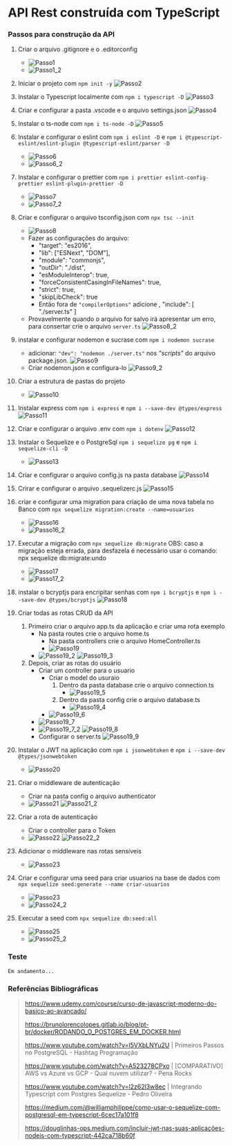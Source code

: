# API Rest construída com TypeScript
### Passos para construção da API

1.  Criar o arquivo .gitignore e o .editorconfig
    *   ![Passo1](https://user-images.githubusercontent.com/107328582/220712405-53fcd41c-0fed-45cc-a4e2-4db3b0ffe67f.png)
    *   ![Passo1_2](https://user-images.githubusercontent.com/107328582/220712455-c4db03b9-c93d-4a21-be7f-7c0d580daccc.png)


2.  Iniciar o projeto com `npm init -y`
    ![Passo2](https://user-images.githubusercontent.com/107328582/220712589-2559b6b0-78f2-40da-b02c-111f83cefc28.png)


3.  Instalar o Typescript localmente com `npm i typescript -D`
    ![Passo3](https://user-images.githubusercontent.com/107328582/220712614-0c0601bc-50ac-4a66-b911-b7087297a13d.png)


4.  Criar e configurar a pasta .vscode e o arquivo settings.json
    ![Passo4](https://user-images.githubusercontent.com/107328582/220712648-901158d8-5bae-442b-8a7b-e5fc7caf0159.png)


5.  Instalar o ts-node com `npm i ts-node -D`
    ![Passo5](https://user-images.githubusercontent.com/107328582/220712688-7bb7004e-5848-4db8-b72e-1c0e125b1ea8.png)


6.  Instalar e configurar o eslint com `npm i eslint -D` e `npm i @typescript-eslint/eslint-plugin @typescript-eslint/parser -D`
    *   ![Passo6](https://user-images.githubusercontent.com/107328582/220712734-0303783b-4f51-4570-8288-1fb3eb6d162c.png)
    *   ![Passo6_2](https://user-images.githubusercontent.com/107328582/220712778-366e337c-bca2-460e-ac0b-ab9d06ffdf31.png)

7.  Instalar e configurar o prettier com `npm i prettier eslint-config-prettier eslint-plugin-prettier -D`
    *   ![Passo7](https://user-images.githubusercontent.com/107328582/220712822-0f8ce268-9599-405c-902d-428bbbf705c5.png)
    *   ![Passo7_2](https://user-images.githubusercontent.com/107328582/220712859-7248c71f-c876-439c-aee7-e9b41c67abac.png)

8.  Criar e configurar o arquivo tsconfig.json com `npx tsc --init`
    *   ![Passo8](https://user-images.githubusercontent.com/107328582/220712901-3cb6b5f2-8d79-4d86-9025-9d75349a82b0.png)
    *   Fazer as configurações do arquivo:
        -   "target": "es2016", 
        -   "lib": ["ESNext", "DOM"], 
        -   "module": "commonjs",
        -   "outDir": "./dist",
        -   "esModuleInterop": true, 
        -   "forceConsistentCasingInFileNames": true,
        -   "strict": true,   
        -   "skipLibCheck": true  
        -   Então fora de `"compilerOptions"` adicione , "include": [ "./server.ts" ]
    *   Provavelmente quando o arquivo for salvo irá apresentar um erro, para consertar crie o arquivo `server.ts`
        ![Passo8_2](https://user-images.githubusercontent.com/107328582/220712940-bc23dab1-0f7a-4756-aa8b-d1d783134fa9.png)

9.  instalar e configurar nodemon e sucrase com `npm i nodemon sucrase`
    *   adicionar: `"dev": "nodemon ./server.ts"` nos *"scripts"* do arquivo package.json.
        ![Passo9](https://user-images.githubusercontent.com/107328582/220712975-94158f2b-41d9-451e-af35-f1f0d7385ccd.png)
    *   Criar nodemon.json e configura-lo
        ![Passo9_2](https://user-images.githubusercontent.com/107328582/220713017-97403c53-b5aa-4329-b298-a5c415d76a64.png)

10. Criar a estrutura de pastas do projeto 
    *   ![Passo10](https://user-images.githubusercontent.com/107328582/220713051-d9c32d36-7e5c-4f14-81f5-d252efb3e30f.png)

    
11. Instalar express com `npm i express` e `npm i --save-dev @types/express`
    ![Passo11](https://user-images.githubusercontent.com/107328582/220713186-6baefeb3-2b58-4f63-9727-8bb0c03b1c14.png)

12. Criar e configurar o arquivo .env com `npm i dotenv`
    ![Passo12](https://user-images.githubusercontent.com/107328582/220713219-27f0984e-68cb-4373-b729-96c970115c7d.png)

13. Instalar o Sequelize e o PostgreSql `npm i sequelize pg` e `npm i sequelize-cli -D`
    *   ![Passo13](https://user-images.githubusercontent.com/107328582/220713246-3fcb154c-c5e2-46e9-89c5-c1c422c9cc71.png)

14. Criar e configurar o arquivo config.js na pasta database
    ![Passo14](https://user-images.githubusercontent.com/107328582/220713300-17a89af6-adaa-40bb-9837-1bb6bba8d33f.png)


15. Crirar e configurar o arquivo .sequelizerc.js
    ![Passo15](https://user-images.githubusercontent.com/107328582/220764391-1adeb3b8-418d-41f1-9320-e3cfe8f0b3bf.png)



16. criar e configurar uma migration para criação de uma nova tabela no Banco com `npx sequelize migration:create --name=usuarios`
    *   ![Passo16](https://user-images.githubusercontent.com/107328582/220681727-34839d6a-e0d6-43c3-8f3d-eb2f0223126f.png)
    *   ![Passo16_2](https://user-images.githubusercontent.com/107328582/220682919-b7a3ae43-7859-4f7d-8ce8-633264d28c35.png)



17. Executar a migração com `npx sequelize db:migrate`
OBS: caso a migração esteja errada, para desfazela é necessário usar o comando: npx sequelize db:migrate:undo
    *   ![Passo17](https://user-images.githubusercontent.com/107328582/220687184-6154d482-4af1-49fa-8efd-11e53a118f35.png)
    *   ![Passo17_2](https://user-images.githubusercontent.com/107328582/220765302-1a0705d5-a92e-4fc9-b651-737b22cb415c.png)



18. instalar o bcryptjs para encripitar senhas com `npm i bcryptjs` e `npm i --save-dev @types/bcryptjs`
    ![Passo18](https://user-images.githubusercontent.com/107328582/220765880-14d4c855-a3cc-4326-8634-08d3e86434dd.png)


19. Criar todas as rotas CRUD da API
    1.  Primeiro criar o arquivo app.ts da aplicação e criar uma rota exemplo
        * Na pasta routes crie o arquivo home.ts
            * Na pasta controllers crie o arquivo HomeController.ts
            * ![Passo19](https://user-images.githubusercontent.com/107328582/220767023-c839250b-f2e4-4c68-bd16-544891f6c176.png)
        * ![Passo19_2](https://user-images.githubusercontent.com/107328582/220767249-f55ba2e0-b746-40ee-b98c-1d506c033263.png)
        ![Passo19_3](https://user-images.githubusercontent.com/107328582/220767441-d25898a3-c678-43b0-9d55-d1df0640240f.png)
    2.  Depois, criar as rotas do usuário
        *   Criar um controller para o usuario
            *   Criar o model do usuraio
                1.  Dentro da pasta database crie o arquivo connection.ts
                    *   ![Passo19_5](https://user-images.githubusercontent.com/107328582/220770909-af206995-c62c-4959-9ba7-5cebc87d763a.png)
                3.  Dentro da pasta config crie o arquivo database.ts
                    *   ![Passo19_4](https://user-images.githubusercontent.com/107328582/220770754-50933ece-466a-47ca-ab99-b0c63330a382.png)   
            *   ![Passo19_6](https://user-images.githubusercontent.com/107328582/220771303-d9719450-f70b-4f8a-ac08-d413f25d0e49.png)
        *   ![Passo19_7](https://user-images.githubusercontent.com/107328582/220772083-e617ff61-7cd0-49d8-b2eb-fd374a8760bb.png)
        *   ![Passo19_7_2](https://user-images.githubusercontent.com/107328582/220772092-1e9e4c9e-5932-4ba9-bc18-5116e83579f2.png)
        ![Passo19_8](https://user-images.githubusercontent.com/107328582/220772386-1c9c297e-e8b8-4421-b852-d27013111319.png)
        *   Configurar o server.ts
        ![Passo19_9](https://user-images.githubusercontent.com/107328582/220778029-0e1f68e3-f4a8-40ce-b2c7-d5899124a169.png)


20. Instalar o JWT na aplicação com `npm i jsonwebtoken` e `npm i --save-dev @types/jsonwebtoken`
    *   ![Passo20](https://user-images.githubusercontent.com/107328582/220773079-1ed54815-25f0-4e7f-beea-a3e229dd0452.png)

21. Criar o middleware de autenticação
    *   Criar na pasta config o arquivo authenticator
    *   ![Passo21](https://user-images.githubusercontent.com/107328582/220773558-e0986ff0-217b-4fb4-a366-b7542da21854.png)
    ![Passo21_2](https://user-images.githubusercontent.com/107328582/220773585-8cecc1b4-d77f-451a-9c2e-abc63bf21b62.png)

22. Criar a rota de autenticação
    *   Criar o controller para o Token
    *   ![Passo22](https://user-images.githubusercontent.com/107328582/220774137-9267983b-fbe1-4c35-b010-c5536cdf1f3f.png)
    ![Passo22_2](https://user-images.githubusercontent.com/107328582/220774226-c80d3763-e9bd-4044-8b43-9b7e7a666413.png)
   
23. Adicionar o middleware nas rotas sensíveis
    *   ![Passo23](https://user-images.githubusercontent.com/107328582/220774437-86514185-0925-46ba-901c-44b5969902a9.png)


24. Criar e configurar uma seed para criar usuarios na base de dados com `npx sequelize seed:generate --name criar-usuarios`
    *   ![Passo23](https://user-images.githubusercontent.com/107328582/220775716-980723bc-4079-4a47-a371-64719506e072.png)
    *   ![Passo24_2](https://user-images.githubusercontent.com/107328582/220776610-a7eda5bc-1763-419a-b8f7-4f29ebe669d2.png)

25. Executar a seed com `npx sequelize db:seed:all`
    *   ![Passo25](https://user-images.githubusercontent.com/107328582/220777149-e486a533-ea7e-4572-86ed-ee8f166ca0d7.png)
    *   ![Passo25_2](https://user-images.githubusercontent.com/107328582/220777161-45956f04-9133-48b8-9c5c-fde6349c4cdb.png)




### Teste
    Em andamento...


### Referências Bibliográficas
>   https://www.udemy.com/course/curso-de-javascript-moderno-do-basico-ao-avancado/
>    
>   https://brunolorencolopes.gitlab.io/blog/pt-br/docker/RODANDO_O_POSTGRES_EM_DOCKER.html
>
>   https://www.youtube.com/watch?v=l5VXbLNYu2U | Primeiros Passos no PostgreSQL - Hashtag Programação
>
>   https://www.youtube.com/watch?v=A523278CPxo | [COMPARATIVO] AWS vs Azure vs GCP - Qual nuvem utilizar? - Pena Rocks
>
>   https://www.youtube.com/watch?v=l2z62l3w8ec | Integrando Typescript com Postgres Sequelize - Pedro Oliveira
>
>   https://medium.com/@williamphilippe/como-usar-o-sequelize-com-postgresql-em-typescript-6cec17a101f8
>
>   https://douglinhas-ops.medium.com/incluir-jwt-nas-suas-aplicações-nodejs-com-typescript-442ca718b60f


